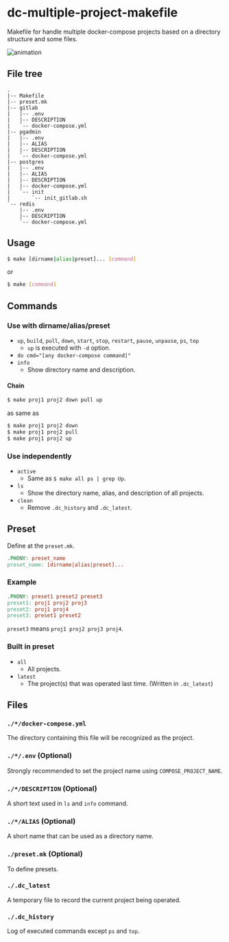 # dc-multiple-project-makefile

Makefile for handle multiple docker-compose projects based on a directory structure and some files.

![animation](https://user-images.githubusercontent.com/3162324/109684613-ca6e5680-7bc3-11eb-9837-7cf63bca2a9d.gif)

## File tree

```text
.
|-- Makefile
|-- preset.mk
|-- gitlab
|   |-- .env
|   |-- DESCRIPTION
|   `-- docker-compose.yml
|-- pgadmin
|   |-- .env
|   |-- ALIAS
|   |-- DESCRIPTION
|   `-- docker-compose.yml
|-- postgres
|   |-- .env
|   |-- ALIAS
|   |-- DESCRIPTION
|   |-- docker-compose.yml
|   `-- init
|       `-- init_gitlab.sh
`-- redis
    |-- .env
    |-- DESCRIPTION
    `-- docker-compose.yml
```

## Usage

```bash
$ make [dirname|alias|preset]... [command]
```

or

```bash
$ make [command]
```

## Commands

### Use with dirname/alias/preset

- `up`, `build`, `pull`, `down`, `start`, `stop`, `restart`, `pause`, `unpause`, `ps`, `top`
    - `up` is executed with `-d` option.
- `do cmd="[any docker-compose command]"`
- `info`
    - Show directory name and description.

#### Chain

```bash
$ make proj1 proj2 down pull up
```

as same as

```bash
$ make proj1 proj2 down
$ make proj1 proj2 pull
$ make proj1 proj2 up
```

### Use independently

- `active`
    - Same as `$ make all ps | grep Up`.
- `ls`
    - Show the directory name, alias, and description of all projects.
- `clean`
    - Remove `.dc_history` and `.dc_latest`.

## Preset

Define at the `preset.mk`.

```Makefile
.PHONY: preset_name
preset_name: [dirname|alias|preset]...
```

### Example

```Makefile
.PHONY: preset1 preset2 preset3
preset1: proj1 proj2 proj3
preset2: proj1 proj4
preset3: preset1 preset2
```

`preset3` means `proj1 proj2 proj3 proj4`.

### Built in preset

- `all`
    - All projects.
- `latest`
    - The project(s) that was operated last time. (Written in `.dc_latest`)

## Files

### `./*/docker-compose.yml`

The directory containing this file will be recognized as the project.

### `./*/.env` (Optional)

Strongly recommended to set the project name using `COMPOSE_PROJECT_NAME`.

### `./*/DESCRIPTION` (Optional)

A short text used in `ls` and `info` command.

### `./*/ALIAS` (Optional)

A short name that can be used as a directory name.

### `./preset.mk` (Optional)

To define presets.

### `./.dc_latest`

A temporary file to record the current project being operated.

### `./.dc_history`

Log of executed commands except `ps` and `top`.
